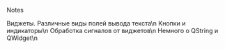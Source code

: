 Notes
 
Виджеты. Различные виды полей вывода текста\n
Кнопки и индикаторы\n
Обработка сигналов от виджетов\n
Немного о QString и QWidget\n
